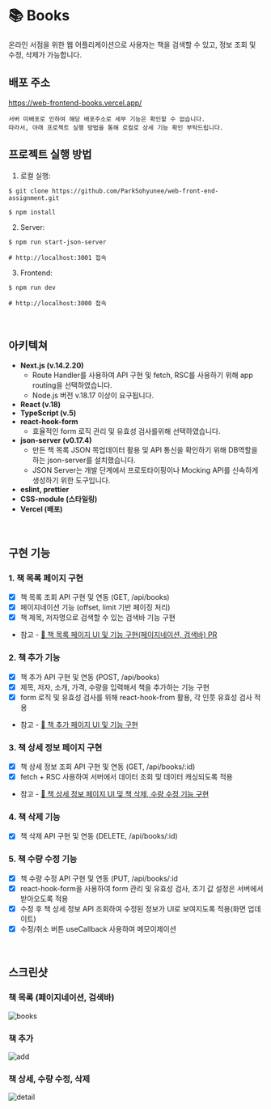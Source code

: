 # 📚 Books

온라인 서점을 위한 웹 어플리케이션으로 사용자는 책을 검색할 수 있고, 정보 조회 및 수정, 삭제가 가능합니다.

## 배포 주소

https://web-frontend-books.vercel.app/
```
서버 미배포로 인하여 해당 배포주소로 세부 기능은 확인할 수 없습니다. 
따라서, 아래 프로젝트 실행 방법을 통해 로컬로 상세 기능 확인 부탁드립니다.
```

## 프로젝트 실행 방법

1. 로컬 실행:
```
$ git clone https://github.com/ParkSohyunee/web-front-end-assignment.git

$ npm install
```

2. Server:
```
$ npm run start-json-server

# http://localhost:3001 접속
```

3. Frontend:
```
$ npm run dev

# http://localhost:3000 접속
```

<br>

## 아키텍쳐
- **Next.js (v.14.2.20)**
  - Route Handler를 사용하여 API 구현 및 fetch, RSC를 사용하기 위해 app routing을 선택하였습니다.
  - Node.js 버전 v.18.17 이상이 요구됩니다.
- **React (v.18)**
- **TypeScript (v.5)**
- **react-hook-form**
  - 효율적인 form 로직 관리 및 유효성 검사를위해 선택하였습니다.
- **json-server (v0.17.4)**
  - 만든 책 목록 JSON 목업데이터 활용 및 API 통신을 확인하기 위해 DB역할을 하는 json-server를 설치했습니다.
  - JSON Server는 개발 단계에서 프로토타이핑이나 Mocking API를 신속하게 생성하기 위한 도구입니다.
- **eslint, prettier**
- **CSS-module (스타일링)**
- **Vercel (배포)**

<br>

## 구현 기능

### 1. 책 목록 페이지 구현
- [x] 책 목록 조회 API 구현 및 연동 (GET, /api/books)
- [x] 페이지네이션 기능 (offset, limit 기반 페이징 처리)
- [x] 책 제목, 저자명으로 검색할 수 있는 검색바 기능 구현
- 참고 - [📌 책 목록 페이지 UI 및 기능 구현(페이지네이션, 검색바) PR](https://github.com/ParkSohyunee/web-front-end-assignment/pull/1)

### 2. 책 추가 기능

- [x] 책 추가 API 구현 및 연동 (POST, /api/books)
- [x] 제목, 저자, 소개, 가격, 수량을 입력해서 책을 추가하는 기능 구현
- [x] form 로직 및 유효성 검사를 위해 react-hook-from 활용, 각 인풋 유효성 검사 적용
- 참고 - [📌 책 추가 페이지 UI 및 기능 구현](https://github.com/ParkSohyunee/web-front-end-assignment/pull/2)

### 3. 책 상세 정보 페이지 구현

- [x] 책 상세 정보 조회 API 구현 및 연동 (GET, /api/books/:id)
- [x] fetch + RSC 사용하여 서버에서 데이터 조회 및 데이터 캐싱되도록 적용
- 참고 - [📌 책 상세 정보 페이지 UI 및 책 삭제, 수량 수정 기능 구현](https://github.com/ParkSohyunee/web-front-end-assignment/pull/3)

### 4. 책 삭제 기능

- [x] 책 삭제 API 구현 및 연동 (DELETE, /api/books/:id)
  
### 5. 책 수량 수정 기능

- [x] 책 수량 수정 API 구현 및 연동 (PUT, /api/books/:id
- [x] react-hook-form을 사용하여 form 관리 및 유효성 검사, 초기 값 설정은 서버에서 받아오도록 적용
- [x] 수정 후 책 상세 정보 API 조회하여 수정된 정보가 UI로 보여지도록 적용(화면 업데이트)
- [x] 수정/취소 버튼 useCallback 사용하여 메모이제이션

<br>

## 스크린샷

### 책 목록 (페이지네이션, 검색바)

![books](https://github.com/user-attachments/assets/c540607d-897e-4711-94c6-5ffe2eb5a7e1)

### 책 추가

![add](https://github.com/user-attachments/assets/c2c781a3-f767-4b89-aa03-206ac232511f)

### 책 상세, 수량 수정, 삭제

![detail](https://github.com/user-attachments/assets/61cf60f0-e21a-4692-a970-de12ff0f93fc)

